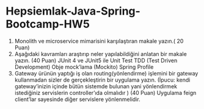 # Hepsiemlak-Java-Spring-Bootcamp-HW5

1. Monolith ve microservice mimarisini karşılaştıran makale yazın.( 20 Puan)
2. Aşağıdaki kavramları araştırıp neler yapılabildiğini anlatan bir makale yazın. (40 Puan)
JUnit 4 ve JUnit5 ile Unit Test
TDD (Test Driven Development)
Obje mock’lama (Mockito)
Spring Profile
3. Gateway ürünün yaptığı iş olan routing(yönlendirme) işlemini bir gateway kullanmadan
sizler de gerçekleştirin bir uygulama yazın. (İpucu: kendi gateway’inizin içinde bütün
sistemde bulunan yani yönlendirmek istediğiniz servislerin controller’ıda olmalıdır ) (40
Puan)
Uygulama feign client’lar sayesinde diğer servislere yönlenmelidir.
